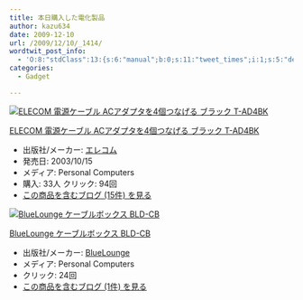 ```yaml
---
title: 本日購入した電化製品
author: kazu634
date: 2009-12-10
url: /2009/12/10/_1414/
wordtwit_post_info:
  - 'O:8:"stdClass":13:{s:6:"manual";b:0;s:11:"tweet_times";i:1;s:5:"delay";i:0;s:7:"enabled";i:1;s:10:"separation";s:2:"60";s:7:"version";s:3:"3.7";s:14:"tweet_template";b:0;s:6:"status";i:2;s:6:"result";a:0:{}s:13:"tweet_counter";i:2;s:13:"tweet_log_ids";a:1:{i:0;i:4979;}s:9:"hash_tags";a:0:{}s:8:"accounts";a:1:{i:0;s:7:"kazu634";}}'
categories:
  - Gadget

---
```

<div class="section">
<div class="hatena-asin-detail">
<a href="http://www.amazon.co.jp/dp/B0000EZHSQ/?tag=hatena_st1-22&ascsubtag=d-7ibv" onclick="__gaTracker('send', 'event', 'outbound-article', 'http://www.amazon.co.jp/dp/B0000EZHSQ/?tag=hatena_st1-22&ascsubtag=d-7ibv', '');"><img src="https://images-na.ssl-images-amazon.com/images/I/41ebDMg3oTL._SL160_.jpg" class="hatena-asin-detail-image" alt="ELECOM 電源ケーブル ACアダプタを4個つなげる ブラック T-AD4BK" title="ELECOM 電源ケーブル ACアダプタを4個つなげる ブラック T-AD4BK" /></a></p> 
    
<div class="hatena-asin-detail-info">
<p class="hatena-asin-detail-title">
<a href="http://www.amazon.co.jp/dp/B0000EZHSQ/?tag=hatena_st1-22&ascsubtag=d-7ibv" onclick="__gaTracker('send', 'event', 'outbound-article', 'http://www.amazon.co.jp/dp/B0000EZHSQ/?tag=hatena_st1-22&ascsubtag=d-7ibv', 'ELECOM 電源ケーブル ACアダプタを4個つなげる ブラック T-AD4BK');">ELECOM 電源ケーブル ACアダプタを4個つなげる ブラック T-AD4BK</a>
</p>
      
<ul>
<li>
<span class="hatena-asin-detail-label">出版社/メーカー:</span> <a href="http://d.hatena.ne.jp/keyword/%A5%A8%A5%EC%A5%B3%A5%E0" onclick="__gaTracker('send', 'event', 'outbound-article', 'http://d.hatena.ne.jp/keyword/%A5%A8%A5%EC%A5%B3%A5%E0', 'エレコム');" class="keyword">エレコム</a>
</li>
<li>
<span class="hatena-asin-detail-label">発売日:</span> 2003/10/15
</li>
<li>
<span class="hatena-asin-detail-label">メディア:</span> Personal Computers
</li>
<li>
<span class="hatena-asin-detail-label">購入</span>: 33人 <span class="hatena-asin-detail-label">クリック</span>: 94回
</li>
<li>
<a href="http://d.hatena.ne.jp/asin/B0000EZHSQ" onclick="__gaTracker('send', 'event', 'outbound-article', 'http://d.hatena.ne.jp/asin/B0000EZHSQ', 'この商品を含むブログ (15件) を見る');" target="_blank">この商品を含むブログ (15件) を見る</a>
</li>
</ul>
</div>
    
<div class="hatena-asin-detail-foot">
</div>
</div>
  
<div class="hatena-asin-detail">
<a href="http://www.amazon.co.jp/dp/B002TOK3H0/?tag=hatena_st1-22&ascsubtag=d-7ibv" onclick="__gaTracker('send', 'event', 'outbound-article', 'http://www.amazon.co.jp/dp/B002TOK3H0/?tag=hatena_st1-22&ascsubtag=d-7ibv', '');"><img src="http://d.hatena.ne.jp/images/hatena_aws.gif" class="hatena-asin-detail-image" alt="BlueLounge ケーブルボックス BLD-CB" title="BlueLounge ケーブルボックス BLD-CB" /></a></p> 
    
<div class="hatena-asin-detail-info">
<p class="hatena-asin-detail-title">
<a href="http://www.amazon.co.jp/dp/B002TOK3H0/?tag=hatena_st1-22&ascsubtag=d-7ibv" onclick="__gaTracker('send', 'event', 'outbound-article', 'http://www.amazon.co.jp/dp/B002TOK3H0/?tag=hatena_st1-22&ascsubtag=d-7ibv', 'BlueLounge ケーブルボックス BLD-CB');">BlueLounge ケーブルボックス BLD-CB</a>
</p>
      
<ul>
<li>
<span class="hatena-asin-detail-label">出版社/メーカー:</span> <a href="http://d.hatena.ne.jp/keyword/BlueLounge" onclick="__gaTracker('send', 'event', 'outbound-article', 'http://d.hatena.ne.jp/keyword/BlueLounge', 'BlueLounge');" class="keyword">BlueLounge</a>
</li>
<li>
<span class="hatena-asin-detail-label">メディア:</span> Personal Computers
</li>
<li>
<span class="hatena-asin-detail-label">クリック</span>: 24回
</li>
<li>
<a href="http://d.hatena.ne.jp/asin/B002TOK3H0" onclick="__gaTracker('send', 'event', 'outbound-article', 'http://d.hatena.ne.jp/asin/B002TOK3H0', 'この商品を含むブログ (1件) を見る');" target="_blank">この商品を含むブログ (1件) を見る</a>
</li>
</ul>
</div>
    
<div class="hatena-asin-detail-foot">
</div>
</div>
</div>
